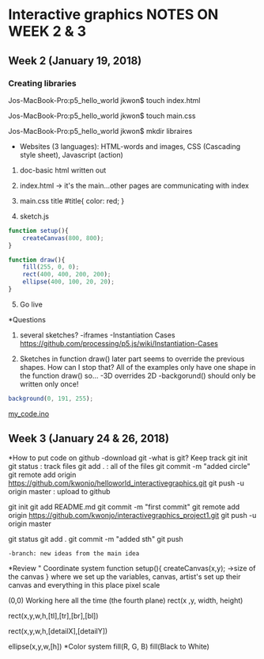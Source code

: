 # Interactive graphics NOTES ON WEEK 2 & 3

## Week 2 (January 19, 2018)

### Creating libraries 
Jos-MacBook-Pro:p5_hello_world jkwon$ touch index.html

Jos-MacBook-Pro:p5_hello_world jkwon$ touch main.css

Jos-MacBook-Pro:p5_hello_world jkwon$ mkdir libraires

*	Websites (3 languages): 
HTML-words and images, CSS (Cascading style sheet), Javascript (action)

1.	doc-basic html written out
2.	index.html -> it's the main…other pages are communicating with index

3.	main.css title
#title{
    color: red;
}

4.	sketch.js
```javascript
function setup(){
    createCanvas(800, 800);
}

function draw(){
    fill(255, 0, 0);
    rect(400, 400, 200, 200);
    ellipse(400, 100, 20, 20);
}
```
5.	Go live

*Questions
1.	several sketches?
-iframes
-Instantiation Cases https://github.com/processing/p5.js/wiki/Instantiation-Cases

2.	Sketches in function draw() later part seems to override the previous shapes. How can I stop that? All of the examples only have one shape in the function draw() so…
-3D overrides 2D
	-backgorund() should only be written only once!
```javascript
background(0, 191, 255);
```

[my_code.ino](code/my_code.ino)

## Week 3 (January 24 & 26, 2018)
*How to put code on github
-download git
-what is git? Keep track
git init
git status : track files
git add . : all of the files
git commit -m "added circle"
git remote add origin https://github.com/kwonjo/helloworld_interactivegraphics.git
git push -u origin master : upload to github

git init
git add README.md
git commit -m "first commit"
git remote add origin https://github.com/kwonjo/interactivegraphics_project1.git
git push -u origin master


git status
git add .
git commit -m "added sth"
git push

	-branch: new ideas from the main idea
	
	
*Review
"	Coordinate system
function setup(){
createCanvas(x,y); ->size of the canvas
} 
where we set up the variables, canvas, artist's set up their canvas and everything in this place
pixel scale
	


(0,0)
	Working here all the time (the fourth plane)
	rect(x ,y, width, height)

rect(x,y,w,h,[tl],[tr],[br],[bl])

rect(x,y,w,h,[detailX],[detailY])

ellipse(x,y,w,[h])
*Color system
fill(R, G, B)
fill(Black to White)
